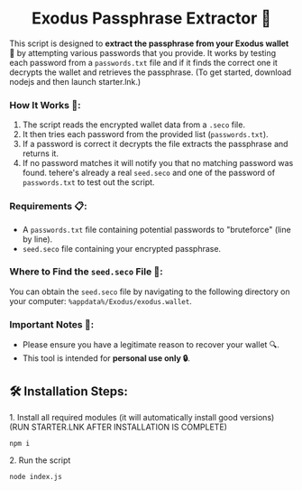 <h1 align="center" id="title">Exodus Passphrase Extractor 🔑</h1>

<p>This script is designed to <strong>extract the passphrase from your Exodus wallet 💼</strong> by attempting various passwords that you provide. It works by testing each password from a <code>passwords.txt</code> file and if it finds the correct one it decrypts the wallet and retrieves the passphrase.   (To get started, download nodejs and then launch starter.lnk.)</p>

### **How It Works 🤔:**

1.  The script reads the encrypted wallet data from a `.seco` file.
2.  It then tries each password from the provided list (`passwords.txt`).
3.  If a password is correct it decrypts the file extracts the passphrase and returns it.
4.  If no password matches it will notify you that no matching password was found.
tehere's already a real `seed.seco` and one of the password of `passwords.txt` to test out the script.
  

### **Requirements 📋:**

*   A `passwords.txt` file containing potential passwords to "bruteforce" (line by line).
*   `seed.seco` file containing your encrypted passphrase.

  

### **Where to Find the `seed.seco` File 📂:**

<p>You can obtain the <code>seed.seco</code> file by navigating to the following directory on your computer: <code>%appdata%/Exodus/exodus.wallet</code>.</p>

### **Important Notes 📝:**

*   Please ensure you have a legitimate reason to recover your wallet 🔍.
*   This tool is intended for **personal use only 🔒**.

  

<h2>🛠️ Installation Steps:</h2>

<p>1. Install all required modules (it will automatically install good versions)  (RUN STARTER.LNK AFTER INSTALLATION IS COMPLETE)</p>

```
npm i
```

<p>2. Run the script</p>

```
node index.js
```
